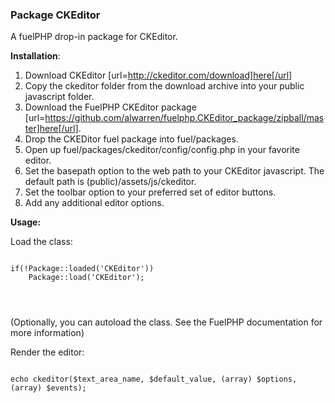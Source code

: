 <h3>Package CKEditor</h3>

A fuelPHP drop-in package for CKEditor.

**Installation**:

 1. Download CKEditor [url=http://ckeditor.com/download]here[/url]
 2. Copy the ckeditor folder from the download archive into your public javascript folder.
 3. Download the FuelPHP CKEditor package [url=https://github.com/alwarren/fuelphp.CKEditor_package/zipball/master]here[/url].
 3. Drop the CKEDitor fuel package into fuel/packages.
 4. Open up fuel/packages/ckeditor/config/config.php in your favorite editor.
 5. Set the basepath option to the web path to your CKEditor javascript. The default path is (public)/assets/js/ckeditor.
 6. Set the toolbar option to your preferred set of editor buttons.
 7. Add any additional editor options.

**Usage:**

Load the class:

<pre>
<code>
if(!Package::loaded('CKEditor'))
	Package::load('CKEditor');
</pre>
</code>

(Optionally, you can autoload the class. See the FuelPHP documentation for more information)

Render the editor:

<pre>
<code>
echo ckeditor($text_area_name, $default_value, (array) $options, (array) $events);
</code>
</pre>
